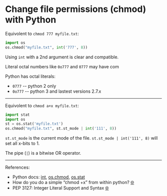 Change file permissions (chmod) with Python
============================================

Equivolent to `chmod 777 myfile.txt`:

```python
import os
os.chmod("myfile.txt", int('777', 8))
```
Using `int` with a 2nd argument is clear and compatible.

Literal octal numbers like `0o777` and `0777` may have com

Python has octal literals:
* `0777`  -- python 2 only
* `0o777` -- python 3 and lastest versions 2.7.x


-----------------------------------------------------------

Equivolent to `chmod a+x myfile.txt`:

```python
import stat
import os
st = os.stat('myfile.txt')
os.chmod("myfile.txt", st.st_mode | int('111', 8))
```

`st.st_mode` is the current mode of the file.
`st.st_mode | int('111', 8)` will set all x-bits to 1.

The pipe (`|`) is a bitwise OR operator.

-----------------------------------------------------------

References:
* Python docs: [int](https://docs.python.org/3/library/functions.html#int), [os.chmod](https://docs.python.org/3/library/os.html#os.chmod), [os.stat](https://docs.python.org/3/library/os.html#os.chmod)
* How do you do a simple “chmod +x” from within python? [:globe_with_meridians:](https://stackoverflow.com/a/12792002/2925169)
* PEP 3127: Integer Literal Support and Syntax [:globe_with_meridians:](https://www.python.org/dev/peps/pep-3127/) 

